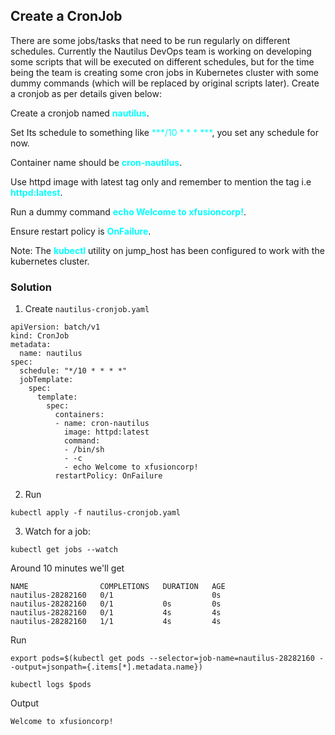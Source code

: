 ## Create a CronJob

There are some jobs/tasks that need to be run regularly on different schedules. Currently the Nautilus DevOps team is working on developing some scripts that will be executed on different schedules, but for the time being the team is creating some cron jobs in Kubernetes cluster with some dummy commands (which will be replaced by original scripts later). Create a cronjob as per details given below:



Create a cronjob named <span style='color:cyan'>**nautilus**</span>.


Set Its schedule to something like <span style='color:cyan'>***/10 * * * ***</span>, you set any schedule for now.


Container name should be <span style='color:cyan'>**cron-nautilus**</span>.


Use httpd image with latest tag only and remember to mention the tag i.e <span style='color:cyan'>**httpd:latest**</span>.


Run a dummy command <span style='color:cyan'>**echo Welcome to xfusioncorp!**</span>.


Ensure restart policy is <span style='color:cyan'>**OnFailure**</span>.


Note: The <span style='color:cyan'>**kubectl**</span> utility on jump_host has been configured to work with the kubernetes cluster.

### Solution

1. Create ```nautilus-cronjob.yaml```
```
apiVersion: batch/v1
kind: CronJob
metadata:
  name: nautilus
spec:
  schedule: "*/10 * * * *"
  jobTemplate:
    spec:
      template:
        spec:
          containers:
          - name: cron-nautilus
            image: httpd:latest
            command:
            - /bin/sh
            - -c
            - echo Welcome to xfusioncorp!
          restartPolicy: OnFailure
```
2. Run
```
kubectl apply -f nautilus-cronjob.yaml 
```

3. Watch for a job:
```
kubectl get jobs --watch
``` 
Around 10 minutes we'll get
```
NAME                COMPLETIONS   DURATION   AGE
nautilus-28282160   0/1                      0s
nautilus-28282160   0/1           0s         0s
nautilus-28282160   0/1           4s         4s
nautilus-28282160   1/1           4s         4s
```
Run
```
export pods=$(kubectl get pods --selector=job-name=nautilus-28282160 --output=jsonpath={.items[*].metadata.name})

kubectl logs $pods
```
Output
```
Welcome to xfusioncorp!
```